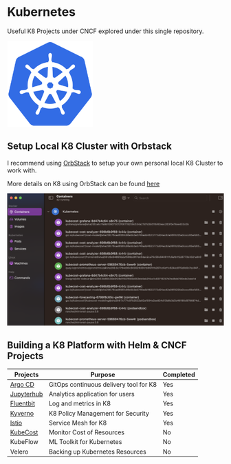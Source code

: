 # Kubernetes

Useful K8 Projects under CNCF explored under this single repository.

<img src="k8/src/img/k8-logo.png" width="200" height="200">

## Setup Local K8 Cluster with Orbstack
I recommend using [OrbStack](https://orbstack.dev/) to setup your own personal local K8 Cluster to work with.

More details on K8 using OrbStack can be found [here](https://docs.orbstack.dev/kubernetes/)



![Image of OrbStack](k8/src/img/orbstack.png)
## Building a K8 Platform with Helm & CNCF Projects

| Projects     | Purpose                          | Completed |
| -------------| -------------------------------- | --------- |
| [Argo CD](k8/argocd/readme.md)       | GitOps continuous delivery tool for K8        | Yes        |
| [Jupyterhub](k8/jupyterhub/readme.md)   | Analytics application for users  | Yes        |
| [Fluentbit](k8/fluentbit/readme.md)    | Log and metrics in K8       | Yes        |
| [Kyverno](k8/kyverno/readme.md)      | K8 Policy Management for Security             | Yes        |
| [Istio](k8/istio/readme.md)        | Service Mesh for K8              | Yes        |
| [KubeCost](k8/kubecost/readme.md)     | Monitor Cost of Resources        | No        |
| KubeFlow     | ML Toolkit for Kubernetes        | No        |
| Velero     | Backing up Kubernetes Resources       | No        |


